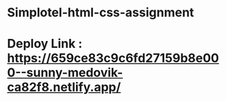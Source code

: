 # Simplotel-html-css-assignment

# Deploy Link :   https://659ce83c9c6fd27159b8e000--sunny-medovik-ca82f8.netlify.app/